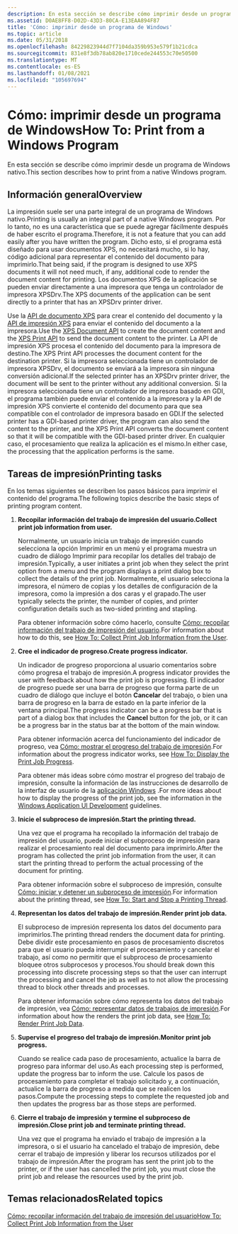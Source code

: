 ```yaml
---
description: En esta sección se describe cómo imprimir desde un programa de Windows nativo.
ms.assetid: D0AE8FF8-D02D-43D3-80CA-E13EAA894F87
title: 'Cómo: imprimir desde un programa de Windows'
ms.topic: article
ms.date: 05/31/2018
ms.openlocfilehash: 84229823944d7f7104da359b953e579f1b21cdca
ms.sourcegitcommit: 831e8f3db78ab820e1710cede244553c70e50500
ms.translationtype: MT
ms.contentlocale: es-ES
ms.lasthandoff: 01/08/2021
ms.locfileid: "105697694"
---
```

# <a name="how-to-print-from-a-windows-program"></a><span data-ttu-id="ad0f8-103">Cómo: imprimir desde un programa de Windows</span><span class="sxs-lookup"><span data-stu-id="ad0f8-103">How To: Print from a Windows Program</span></span>

<span data-ttu-id="ad0f8-104">En esta sección se describe cómo imprimir desde un programa de Windows nativo.</span><span class="sxs-lookup"><span data-stu-id="ad0f8-104">This section describes how to print from a native Windows program.</span></span>

## <a name="overview"></a><span data-ttu-id="ad0f8-105">Información general</span><span class="sxs-lookup"><span data-stu-id="ad0f8-105">Overview</span></span>

<span data-ttu-id="ad0f8-106">La impresión suele ser una parte integral de un programa de Windows nativo.</span><span class="sxs-lookup"><span data-stu-id="ad0f8-106">Printing is usually an integral part of a native Windows program.</span></span> <span data-ttu-id="ad0f8-107">Por lo tanto, no es una característica que se puede agregar fácilmente después de haber escrito el programa.</span><span class="sxs-lookup"><span data-stu-id="ad0f8-107">Therefore, it is not a feature that you can add easily after you have written the program.</span></span> <span data-ttu-id="ad0f8-108">Dicho esto, si el programa está diseñado para usar documentos XPS, no necesitará mucho, si lo hay, código adicional para representar el contenido del documento para imprimirlo.</span><span class="sxs-lookup"><span data-stu-id="ad0f8-108">That being said, if the program is designed to use XPS documents it will not need much, if any, additional code to render the document content for printing.</span></span> <span data-ttu-id="ad0f8-109">Los documentos XPS de la aplicación se pueden enviar directamente a una impresora que tenga un controlador de impresora XPSDrv.</span><span class="sxs-lookup"><span data-stu-id="ad0f8-109">The XPS documents of the application can be sent directly to a printer that has an XPSDrv printer driver.</span></span>

<span data-ttu-id="ad0f8-110">Use la [API de documento XPS](/previous-versions/windows/desktop/dd316976(v=vs.85)) para crear el contenido del documento y la [API de impresión XPS](xps-printing.md) para enviar el contenido del documento a la impresora.</span><span class="sxs-lookup"><span data-stu-id="ad0f8-110">Use the [XPS Document API](/previous-versions/windows/desktop/dd316976(v=vs.85)) to create the document content and the [XPS Print API](xps-printing.md) to send the document content to the printer.</span></span> <span data-ttu-id="ad0f8-111">La API de impresión XPS procesa el contenido del documento para la impresora de destino.</span><span class="sxs-lookup"><span data-stu-id="ad0f8-111">The XPS Print API processes the document content for the destination printer.</span></span> <span data-ttu-id="ad0f8-112">Si la impresora seleccionada tiene un controlador de impresora XPSDrv, el documento se enviará a la impresora sin ninguna conversión adicional.</span><span class="sxs-lookup"><span data-stu-id="ad0f8-112">If the selected printer has an XPSDrv printer driver, the document will be sent to the printer without any additional conversion.</span></span> <span data-ttu-id="ad0f8-113">Si la impresora seleccionada tiene un controlador de impresora basado en GDI, el programa también puede enviar el contenido a la impresora y la API de impresión XPS convierte el contenido del documento para que sea compatible con el controlador de impresora basado en GDI.</span><span class="sxs-lookup"><span data-stu-id="ad0f8-113">If the selected printer has a GDI-based printer driver, the program can also send the content to the printer, and the XPS Print API converts the document content so that it will be compatible with the GDI-based printer driver.</span></span> <span data-ttu-id="ad0f8-114">En cualquier caso, el procesamiento que realiza la aplicación es el mismo.</span><span class="sxs-lookup"><span data-stu-id="ad0f8-114">In either case, the processing that the application performs is the same.</span></span>

## <a name="printing-tasks"></a><span data-ttu-id="ad0f8-115">Tareas de impresión</span><span class="sxs-lookup"><span data-stu-id="ad0f8-115">Printing tasks</span></span>

<span data-ttu-id="ad0f8-116">En los temas siguientes se describen los pasos básicos para imprimir el contenido del programa.</span><span class="sxs-lookup"><span data-stu-id="ad0f8-116">The following topics describe the basic steps of printing program content.</span></span>

1.  <span data-ttu-id="ad0f8-117">**Recopilar información del trabajo de impresión del usuario.**</span><span class="sxs-lookup"><span data-stu-id="ad0f8-117">**Collect print job information from user.**</span></span>

    <span data-ttu-id="ad0f8-118">Normalmente, un usuario inicia un trabajo de impresión cuando selecciona la opción Imprimir en un menú y el programa muestra un cuadro de diálogo Imprimir para recopilar los detalles del trabajo de impresión.</span><span class="sxs-lookup"><span data-stu-id="ad0f8-118">Typically, a user initiates a print job when they select the print option from a menu and the program displays a print dialog box to collect the details of the print job.</span></span> <span data-ttu-id="ad0f8-119">Normalmente, el usuario selecciona la impresora, el número de copias y los detalles de configuración de la impresora, como la impresión a dos caras y el grapado.</span><span class="sxs-lookup"><span data-stu-id="ad0f8-119">The user typically selects the printer, the number of copies, and printer configuration details such as two-sided printing and stapling.</span></span>

    <span data-ttu-id="ad0f8-120">Para obtener información sobre cómo hacerlo, consulte [Cómo: recopilar información del trabajo de impresión del usuario](preparing-to-print.md).</span><span class="sxs-lookup"><span data-stu-id="ad0f8-120">For information about how to do this, see [How To: Collect Print Job Information from the User](preparing-to-print.md).</span></span>

2.  <span data-ttu-id="ad0f8-121">**Cree el indicador de progreso.**</span><span class="sxs-lookup"><span data-stu-id="ad0f8-121">**Create progress indicator.**</span></span>

    <span data-ttu-id="ad0f8-122">Un indicador de progreso proporciona al usuario comentarios sobre cómo progresa el trabajo de impresión.</span><span class="sxs-lookup"><span data-stu-id="ad0f8-122">A progress indicator provides the user with feedback about how the print job is progressing.</span></span> <span data-ttu-id="ad0f8-123">El indicador de progreso puede ser una barra de progreso que forma parte de un cuadro de diálogo que incluye el botón **Cancelar** del trabajo, o bien una barra de progreso en la barra de estado en la parte inferior de la ventana principal.</span><span class="sxs-lookup"><span data-stu-id="ad0f8-123">The progress indicator can be a progress bar that is part of a dialog box that includes the **Cancel** button for the job, or it can be a progress bar in the status bar at the bottom of the main window.</span></span>

    <span data-ttu-id="ad0f8-124">Para obtener información acerca del funcionamiento del indicador de progreso, vea [Cómo: mostrar el progreso del trabajo de impresión](cancel-dialog-box.md).</span><span class="sxs-lookup"><span data-stu-id="ad0f8-124">For information about the progress indicator works, see [How To: Display the Print Job Progress](cancel-dialog-box.md).</span></span>

    <span data-ttu-id="ad0f8-125">Para obtener más ideas sobre cómo mostrar el progreso del trabajo de impresión, consulte la información de las instrucciones de desarrollo de la interfaz de usuario de la [aplicación Windows](/windows/desktop/windows-application-ui-development) .</span><span class="sxs-lookup"><span data-stu-id="ad0f8-125">For more ideas about how to display the progress of the print job, see the information in the [Windows Application UI Development](/windows/desktop/windows-application-ui-development) guidelines.</span></span>

3.  <span data-ttu-id="ad0f8-126">**Inicie el subproceso de impresión.**</span><span class="sxs-lookup"><span data-stu-id="ad0f8-126">**Start the printing thread.**</span></span>

    <span data-ttu-id="ad0f8-127">Una vez que el programa ha recopilado la información del trabajo de impresión del usuario, puede iniciar el subproceso de impresión para realizar el procesamiento real del documento para imprimirlo.</span><span class="sxs-lookup"><span data-stu-id="ad0f8-127">After the program has collected the print job information from the user, it can start the printing thread to perform the actual processing of the document for printing.</span></span>

    <span data-ttu-id="ad0f8-128">Para obtener información sobre el subproceso de impresión, consulte [Cómo: iniciar y detener un subproceso de impresión](how-to--start-and-stop-a-printing-thread.md).</span><span class="sxs-lookup"><span data-stu-id="ad0f8-128">For information about the printing thread, see [How To: Start and Stop a Printing Thread](how-to--start-and-stop-a-printing-thread.md).</span></span>

4.  <span data-ttu-id="ad0f8-129">**Representan los datos del trabajo de impresión.**</span><span class="sxs-lookup"><span data-stu-id="ad0f8-129">**Render print job data.**</span></span>

    <span data-ttu-id="ad0f8-130">El subproceso de impresión representa los datos del documento para imprimirlos.</span><span class="sxs-lookup"><span data-stu-id="ad0f8-130">The printing thread renders the document data for printing.</span></span> <span data-ttu-id="ad0f8-131">Debe dividir este procesamiento en pasos de procesamiento discretos para que el usuario pueda interrumpir el procesamiento y cancelar el trabajo, así como no permitir que el subproceso de procesamiento bloquee otros subprocesos y procesos.</span><span class="sxs-lookup"><span data-stu-id="ad0f8-131">You should break down this processing into discrete processing steps so that the user can interrupt the processing and cancel the job as well as to not allow the processing thread to block other threads and processes.</span></span>

    <span data-ttu-id="ad0f8-132">Para obtener información sobre cómo representa los datos del trabajo de impresión, vea [Cómo: representar datos de trabajos de impresión](how-to--render-the-print-job-data.md).</span><span class="sxs-lookup"><span data-stu-id="ad0f8-132">For information about how the renders the print job data, see [How To: Render Print Job Data](how-to--render-the-print-job-data.md).</span></span>

5.  <span data-ttu-id="ad0f8-133">**Supervise el progreso del trabajo de impresión.**</span><span class="sxs-lookup"><span data-stu-id="ad0f8-133">**Monitor print job progress.**</span></span>

    <span data-ttu-id="ad0f8-134">Cuando se realice cada paso de procesamiento, actualice la barra de progreso para informar del uso.</span><span class="sxs-lookup"><span data-stu-id="ad0f8-134">As each processing step is performed, update the progress bar to inform the use.</span></span> <span data-ttu-id="ad0f8-135">Calcule los pasos de procesamiento para completar el trabajo solicitado y, a continuación, actualice la barra de progreso a medida que se realicen los pasos.</span><span class="sxs-lookup"><span data-stu-id="ad0f8-135">Compute the processing steps to complete the requested job and then updates the progress bar as those steps are performed.</span></span>

6.  <span data-ttu-id="ad0f8-136">**Cierre el trabajo de impresión y termine el subproceso de impresión.**</span><span class="sxs-lookup"><span data-stu-id="ad0f8-136">**Close print job and terminate printing thread.**</span></span>

    <span data-ttu-id="ad0f8-137">Una vez que el programa ha enviado el trabajo de impresión a la impresora, o si el usuario ha cancelado el trabajo de impresión, debe cerrar el trabajo de impresión y liberar los recursos utilizados por el trabajo de impresión.</span><span class="sxs-lookup"><span data-stu-id="ad0f8-137">After the program has sent the print job to the printer, or if the user has cancelled the print job, you must close the print job and release the resources used by the print job.</span></span>

## <a name="related-topics"></a><span data-ttu-id="ad0f8-138">Temas relacionados</span><span class="sxs-lookup"><span data-stu-id="ad0f8-138">Related topics</span></span>

<dl> <dt>

[<span data-ttu-id="ad0f8-139">Cómo: recopilar información del trabajo de impresión del usuario</span><span class="sxs-lookup"><span data-stu-id="ad0f8-139">How To: Collect Print Job Information from the User</span></span>](preparing-to-print.md)
</dt> </dl>

 

 
